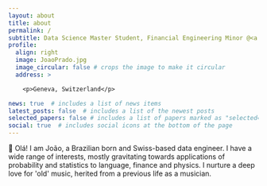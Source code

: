 ```yaml
---
layout: about
title: about
permalink: /
subtitle: Data Science Master Student, Financial Engineering Minor @<a href="https://epfl.ch/">EPFL</a>
profile:
  align: right	
  image: JoaoPrado.jpg
  image_circular: false # crops the image to make it circular
  address: >

    <p>Geneva, Switzerland</p>

news: true  # includes a list of news items
latest_posts: false  # includes a list of the newest posts
selected_papers: false # includes a list of papers marked as "selected={true}"
social: true  # includes social icons at the bottom of the page
---
```


👋 Olá! I am João, a Brazilian born and Swiss-based data engineer. 
I have a wide range of interests, mostly gravitating towards applications of probability and statistics to language, finance and physics. I nurture a deep love for 'old' music, herited from a previous life as a musician.

